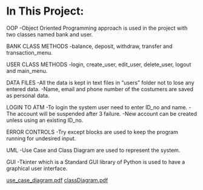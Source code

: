   In This Project:
=================================================================================================
OOP
	-Object Oriented Programming approach is used in the project with two classes named bank and user.

BANK CLASS METHODS
	-balance, deposit, withdraw, transfer and transaction_menu.

USER CLASS METHODS
	-login, create_user, edit_user, delete_user, logout and main_menu.

DATA FILES
	-All the data is kept in text files in “users” folder not to lose any entered data.
	-Name, email and phone number of the costumers are saved as personal data.

LOGIN TO ATM
	-To login the system user need to enter ID_no and name.
	-The account will be suspended after 3 failure.
	-New account can be created unless using an existing ID_no.

ERROR CONTROLS
	-Try except blocks are used to keep the program running for undesired input.

UML
	-Use Case and Class Diagram are used to represent the system.

GUI
	-Tkinter which is a Standard GUI library of Python is used to have a graphical user interface.
	
	
[use_case_diagram.pdf](https://github.com/semihPy/ATM-project/files/6072293/use_case_diagram.pdf)
[classDiagram.pdf](https://github.com/semihPy/ATM-project/files/6076347/classDiagram.pdf)



